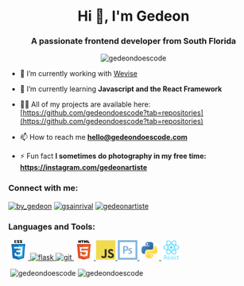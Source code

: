 <h1 align="center">Hi 👋, I'm Gedeon</h1>
<h3 align="center">A passionate frontend developer from South Florida</h3>

<p align="center" padding="10px"> <img src="https://komarev.com/ghpvc/?username=gedeondoescode&label=Profile%20views&color=0e75b6&style=flat" alt="gedeondoescode" /> </p>

- 🔭 I’m currently working with [Wevise](https://www.wevise.org/)

- 🌱 I’m currently learning **Javascript and the React Framework**

- 👨‍💻 All of my projects are available here: [https://github.com/gedeondoescode?tab=repositories](https://github.com/gedeondoescode?tab=repositories)

- 📫 How to reach me **[hello@gedeondoescode.com](mailto:hello@gedeondoescode.com)**

- ⚡ Fun fact **I sometimes do photography in my free time: https://instagram.com/gedeonartiste**

<h3 align="left">Connect with me:</h3>
<p align="left">
<a href="https://twitter.com/by_gedeon" target="blank"><img align="center" src="https://raw.githubusercontent.com/rahuldkjain/github-profile-readme-generator/master/src/images/icons/Social/twitter.svg" alt="by_gedeon" height="30" width="40" /></a>
<a href="https://linkedin.com/in/gsainrival" target="blank"><img align="center" src="https://raw.githubusercontent.com/rahuldkjain/github-profile-readme-generator/master/src/images/icons/Social/linked-in-alt.svg" alt="gsainrival" height="30" width="40" /></a>
<a href="https://instagram.com/gedeonartiste" target="blank"><img align="center" src="https://raw.githubusercontent.com/rahuldkjain/github-profile-readme-generator/master/src/images/icons/Social/instagram.svg" alt="gedeonartiste" height="30" width="40" /></a>
</p>

<h3 align="left">Languages and Tools:</h3>
<p align="left"> <a href="https://www.w3schools.com/css/" target="_blank" rel="noreferrer"> <img src="https://raw.githubusercontent.com/devicons/devicon/master/icons/css3/css3-original-wordmark.svg" alt="css3" width="40" height="40"/> </a> <a href="https://flask.palletsprojects.com/" target="_blank" rel="noreferrer"> <img src="https://www.vectorlogo.zone/logos/pocoo_flask/pocoo_flask-icon.svg" alt="flask" width="40" height="40"/> </a> <a href="https://git-scm.com/" target="_blank" rel="noreferrer"> <img src="https://www.vectorlogo.zone/logos/git-scm/git-scm-icon.svg" alt="git" width="40" height="40"/> </a> <a href="https://www.w3.org/html/" target="_blank" rel="noreferrer"> <img src="https://raw.githubusercontent.com/devicons/devicon/master/icons/html5/html5-original-wordmark.svg" alt="html5" width="40" height="40"/> </a> <a href="https://developer.mozilla.org/en-US/docs/Web/JavaScript" target="_blank" rel="noreferrer"> <img src="https://raw.githubusercontent.com/devicons/devicon/master/icons/javascript/javascript-original.svg" alt="javascript" width="40" height="40"/> </a> <a href="https://www.photoshop.com/en" target="_blank" rel="noreferrer"> <img src="https://raw.githubusercontent.com/devicons/devicon/master/icons/photoshop/photoshop-line.svg" alt="photoshop" width="40" height="40"/> </a> <a href="https://www.python.org" target="_blank" rel="noreferrer"> <img src="https://raw.githubusercontent.com/devicons/devicon/master/icons/python/python-original.svg" alt="python" width="40" height="40"/> </a> <a href="https://reactjs.org/" target="_blank" rel="noreferrer"> <img src="https://raw.githubusercontent.com/devicons/devicon/master/icons/react/react-original-wordmark.svg" alt="react" width="40" height="40"/> </a> </p>

<p>&nbsp;<img align="center" src="https://github-readme-stats.vercel.app/api?username=gedeondoescode&show_icons=true&locale=en&theme=tokyonight" alt="gedeondoescode" />
<img align="center" src="https://github-readme-streak-stats.herokuapp.com/?user=gedeondoescode&theme=tokyonight" alt="gedeondoescode" />
</p>



